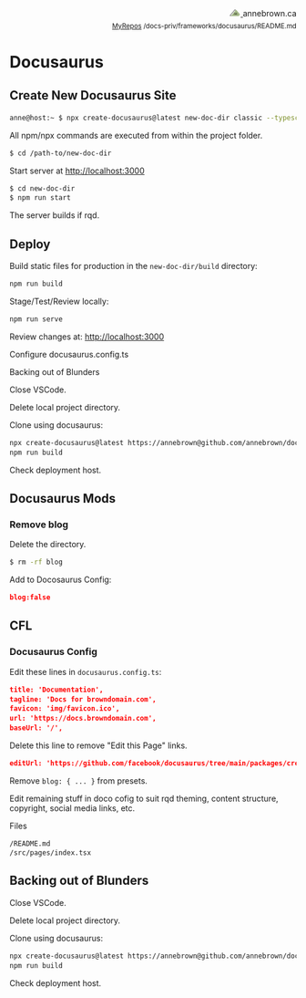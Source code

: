 <!-- Basic Github README.MD Header -->
<div style="text-align: right;"> 
	<a href="https://annebrown.ca">
		<img src="../../static/img/logo-ab.png" width="20"/>
	</a> 
	annebrown.ca
</div>
<div style="text-align: right;">
	<sub>
		<a href="https://github.com/annebrown/?tab=repositories">MyRepos</a>
		/docs-priv/frameworks/docusaurus/README.md
	</sub>
 </div>
<!-- End of Header -->

# Docusaurus

## Create New Docusaurus Site

```bash
anne@host:~ $ npx create-docusaurus@latest new-doc-dir classic --typescript
```

All npm/npx commands are executed from within the project folder.

```bash
$ cd /path-to/new-doc-dir
```

Start server at [http://localhost:3000](http://localhost:3000)

```bash
$ cd new-doc-dir
$ npm run start
```

The server builds if rqd.

## Deploy

Build static files for production in the `new-doc-dir/build` directory:

```bash
npm run build
```

Stage/Test/Review locally:

```bash
npm run serve
```

Review changes at: [http://localhost:3000](http://localhost:3000)

Configure docusaurus.config.ts

Backing out of Blunders

Close VSCode.

Delete local project directory.

Clone using docusaurus:

```bash
npx create-docusaurus@latest https://annebrown@github.com/annebrown/docs.git
npm run build
```

Check deployment host.


## Docusaurus Mods

### Remove blog

Delete the directory.

```bash
$ rm -rf blog
```

Add to Docosaurus Config:

```json
blog:false
```

## CFL

### Docusaurus Config

Edit these lines in `docusaurus.config.ts`:

```json
title: 'Documentation',
tagline: 'Docs for browndomain.com',
favicon: 'img/favicon.ico',
url: 'https://docs.browndomain.com',
baseUrl: '/',
```

Delete this line to remove "Edit this Page" links.

```json
editUrl: 'https://github.com/facebook/docusaurus/tree/main/packages/create-docusaurus/templates/shared/',
```

Remove `blog: { ... }` from presets.

Edit remaining stuff in doco cofig to suit rqd theming, content structure, copyright, social media links, etc.

Files

```
/README.md
/src/pages/index.tsx
```

## Backing out of Blunders

Close VSCode.

Delete local project directory.

Clone using docusaurus:

```bash
npx create-docusaurus@latest https://annebrown@github.com/annebrown/docs.git
npm run build
```

Check deployment host.

